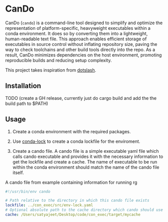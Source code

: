 # CanDo

CanDo (`cando`) is a command-line tool designed to simplify and optimize the representation of platform-specific, heavyweight executables within a conda environment. It does so by converting them into a lightweight, human-readable text file. This approach enables efficient storage of executables in source control without inflating repository size, paving the way to check toolchains and other build tools directly into the repo. As a result, CanDo minimizes dependencies on the host environment, promoting reproducible builds and reducing setup complexity.

This project takes inspiration from [dotslash](https://github.com/facebook/dotslash).

## Installation
TODO (create a GH release, currently just do cargo build and add the the build path to $PATH)

## Usage

1. Create a conda environment with the required packages.

2. Use [conda-lock](https://github.com/conda/conda-lock) to create a conda lockfile for the enviroment.

3. Create a cando file. A cando file is a simple executable yaml file which calls cando executable and provides it with the necessary information to get the lockfile and create a cache. The name of executable to be run within the conda environment should match the name of the cando file itself.

A cando file from example containing information for running rg

```yaml
#!/usr/bin/env cando 

# Path relative to the directory in which this cando file exists
lockfile: ../con_exec/src/env-lock.yaml
# Optional absolute path to the cache directory which cando should use
cache: /Users/satyajeet/Desktop/code/con_exec/target/mycache
```

